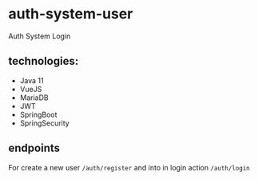 # auth-system-user
Auth System Login 

## technologies:
* Java 11
* VueJS
* MariaDB
* JWT
* SpringBoot
* SpringSecurity

## endpoints
For create a new user `/auth/register` 
and into in login action `/auth/login`
